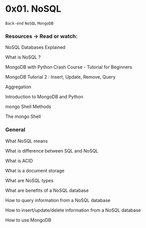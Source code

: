 # 0x01. NoSQL

` Back-end ` ` NoSQL ` ` MongoDB `

### Resources -> Read or watch:

NoSQL Databases Explained

What is NoSQL ?

MongoDB with Python Crash Course - Tutorial for Beginners

MongoDB Tutorial 2 : Insert, Update, Remove, Query

Aggregation

Introduction to MongoDB and Python

mongo Shell Methods

The mongo Shell

### General

What NoSQL means

What is difference between SQL and NoSQL

What is ACID

What is a document storage

What are NoSQL types

What are benefits of a NoSQL database

How to query information from a NoSQL database

How to insert/update/delete information from a NoSQL database

How to use MongoDB

